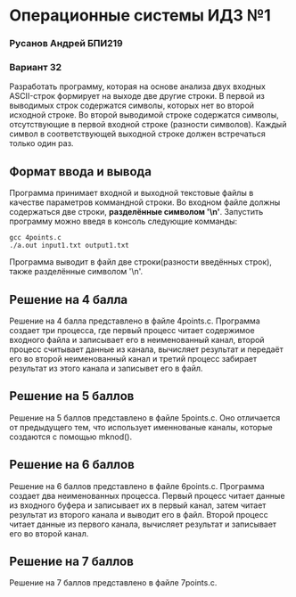# Операционные системы ИДЗ №1
 ### Русанов Андрей БПИ219
 ### Вариант 32
 Разработать программу, которая на основе анализа двух входных ASCII-строк формирует на выходе две другие строки. В первой из выводимых строк содержатся символы, которых нет во второй исходной строке. Во второй выводимой строке содержатся символы, отсутствующие в первой входной строке (разности символов). Каждый символ в соответствующей выходной строке должен встречаться только один раз.

## Формат ввода и вывода
Программа принимает входной и выходной текстовые файлы в качестве параметров коммандной строки. Во входном файле должны содержаться две строки, **разделённые символом '\n'**. Запустить программу можно введя в консоль следующие комманды:
```
gcc 4points.c
./a.out input1.txt output1.txt
```
Программа выводит в файл две строки(разности введённых строк), также разделённые символом '\n'.

## Решение на 4 балла
Решение на 4 балла представлено в файле 4points.c. Программа создает три процесса, где первый процесс читает содержимое входного файла и записывает его в неименованный канал, второй процесс считывает данные из канала, вычисляет результат и передаёт его во второй неименованный канал и третий процесс забирает результат  из этого канала и записывет его в файл.
## Решение на 5 баллов
Решение на 5 баллов представлено в файле 5points.c. Оно отличается от предыдущего тем, что использует именнованые каналы, которые создаются с помощью mknod().
## Решение на 6 баллов
Решение на 6 баллов представлено в файле 6points.c. Программа создает два неименованных процесса. Первый процесс читает данные из входного буфера и записывает их в первый канал, затем читает результат из второго канала и выводит его в файл. Второй процесс читает данные из первого канала, вычисляет результат и записывает его во второй канал.
## Решение на 7 баллов
Решение на 7 баллов представлено в файле 7points.c.